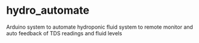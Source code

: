 # hydro_automate
Arduino system to automate hydroponic fluid system to remote monitor and auto feedback of TDS readings and fluid levels 
